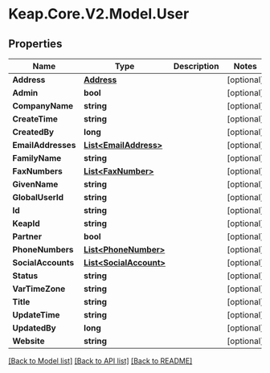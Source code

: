# Keap.Core.V2.Model.User

## Properties

Name | Type | Description | Notes
------------ | ------------- | ------------- | -------------
**Address** | [**Address**](Address.md) |  | [optional] 
**Admin** | **bool** |  | [optional] 
**CompanyName** | **string** |  | [optional] 
**CreateTime** | **string** |  | [optional] 
**CreatedBy** | **long** |  | [optional] 
**EmailAddresses** | [**List&lt;EmailAddress&gt;**](EmailAddress.md) |  | [optional] 
**FamilyName** | **string** |  | [optional] 
**FaxNumbers** | [**List&lt;FaxNumber&gt;**](FaxNumber.md) |  | [optional] 
**GivenName** | **string** |  | [optional] 
**GlobalUserId** | **string** |  | [optional] 
**Id** | **string** |  | [optional] 
**KeapId** | **string** |  | [optional] 
**Partner** | **bool** |  | [optional] 
**PhoneNumbers** | [**List&lt;PhoneNumber&gt;**](PhoneNumber.md) |  | [optional] 
**SocialAccounts** | [**List&lt;SocialAccount&gt;**](SocialAccount.md) |  | [optional] 
**Status** | **string** |  | [optional] 
**VarTimeZone** | **string** |  | [optional] 
**Title** | **string** |  | [optional] 
**UpdateTime** | **string** |  | [optional] 
**UpdatedBy** | **long** |  | [optional] 
**Website** | **string** |  | [optional] 

[[Back to Model list]](../README.md#documentation-for-models) [[Back to API list]](../README.md#documentation-for-api-endpoints) [[Back to README]](../README.md)

